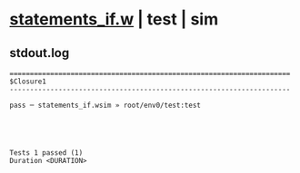 # [statements_if.w](../../../../../examples/tests/valid/statements_if.w) | test | sim

## stdout.log
```log
=====================================================================
$Closure1
---------------------------------------------------------------------

pass ─ statements_if.wsim » root/env0/test:test
 




Tests 1 passed (1) 
Duration <DURATION>

```

